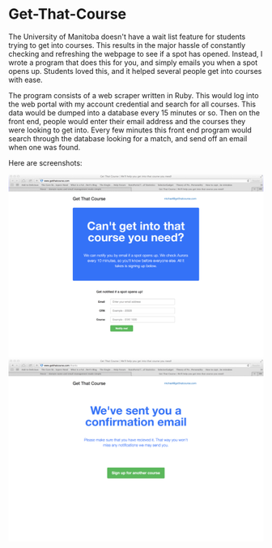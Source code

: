 # Get-That-Course

The University of Manitoba doesn't have a wait list feature for students trying to get into courses. This results in the major hassle of constantly checking and refreshing the webpage to see if a spot has opened. Instead, I wrote a program that does this for you, and simply emails you when a spot opens up. Students loved this, and it helped several people get into courses with ease.

The program consists of a web scraper written in Ruby. This would log into the web portal with my account credential and search for all courses. This data would be dumped into a database every 15 minutes or so. Then on the front end, people would enter their email address and the courses they were looking to get into. Every few minutes this front end program would search through the database looking for a match, and send off an email when one was found.

Here are screenshots:

<img src="https://github.com/michaelnthiessen/Get-That-Course/blob/master/screen1.png">
<img src="https://github.com/michaelnthiessen/Get-That-Course/blob/master/screen2.png">
